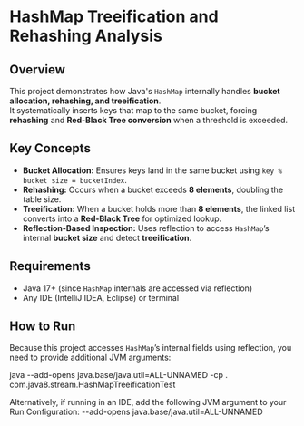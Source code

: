 # **HashMap Treeification and Rehashing Analysis**

## **Overview**
This project demonstrates how Java's `HashMap` internally handles **bucket allocation, rehashing, and treeification**.  
It systematically inserts keys that map to the same bucket, forcing **rehashing** and **Red-Black Tree conversion** when a threshold is exceeded.

## **Key Concepts**
- **Bucket Allocation:** Ensures keys land in the same bucket using `key % bucket size = bucketIndex`.  
- **Rehashing:** Occurs when a bucket exceeds **8 elements**, doubling the table size.  
- **Treeification:** When a bucket holds more than **8 elements**, the linked list converts into a **Red-Black Tree** for optimized lookup.  
- **Reflection-Based Inspection:** Uses reflection to access `HashMap`’s internal **bucket size** and detect **treeification**.  

## **Requirements**
- Java 17+ (since `HashMap` internals are accessed via reflection)
- Any IDE (IntelliJ IDEA, Eclipse) or terminal

## **How to Run**
Because this project accesses `HashMap`’s internal fields using reflection, you need to provide additional JVM arguments:  

java --add-opens java.base/java.util=ALL-UNNAMED -cp . com.java8.stream.HashMapTreeificationTest

Alternatively, if running in an IDE, add the following JVM argument to your Run Configuration:
--add-opens java.base/java.util=ALL-UNNAMED

